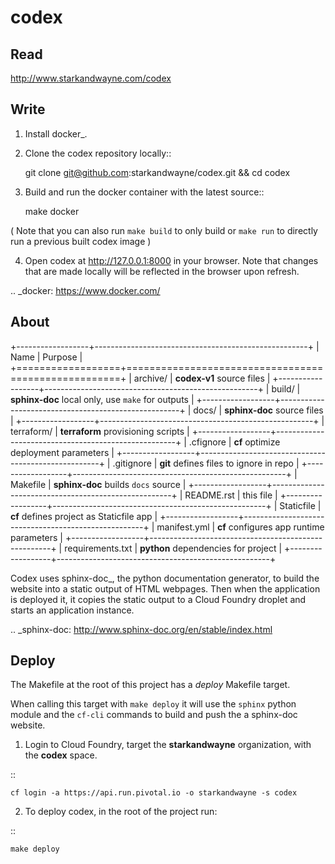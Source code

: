 codex
=====

Read
----

http://www.starkandwayne.com/codex

Write
-----

1. Install docker_.

2. Clone the codex repository locally::

	git clone git@github.com:starkandwayne/codex.git && cd codex

3. Build and run the docker container with the latest source::

	make docker

( Note that you can also run ``make build`` to only build or ``make run`` to directly run a previous built codex image )

4. Open codex at http://127.0.0.1:8000 in your browser. Note that changes that are made locally will be reflected in the browser upon refresh.

.. _docker: https://www.docker.com/

About
-----

+------------------+-----------------------------------------------------+
| Name             | Purpose                                             |
+==================+=====================================================+
| archive/         | **codex-v1** source files                           |
+------------------+-----------------------------------------------------+
| build/           | **sphinx-doc** local only, use ``make`` for outputs |
+------------------+-----------------------------------------------------+
| docs/            | **sphinx-doc** source files                         |
+------------------+-----------------------------------------------------+
| terraform/       | **terraform** provisioning scripts                  |
+------------------+-----------------------------------------------------+
| .cfignore        | **cf** optimize deployment parameters               |
+------------------+-----------------------------------------------------+
| .gitignore       | **git** defines files to ignore in repo             |
+------------------+-----------------------------------------------------+
| Makefile         | **sphinx-doc** builds ``docs`` source               |
+------------------+-----------------------------------------------------+
| README.rst       | this file                                           |
+------------------+-----------------------------------------------------+
| Staticfile       | **cf** defines project as Staticfile app            |
+------------------+-----------------------------------------------------+
| manifest.yml     | **cf** configures app runtime parameters            |
+------------------+-----------------------------------------------------+
| requirements.txt | **python** dependencies for project                 |
+------------------+-----------------------------------------------------+

Codex uses sphinx-doc_, the python documentation generator, to build the
website into a static output of HTML webpages.  Then when the application is
deployed it, it copies the static output to a Cloud Foundry droplet and starts
an application instance.

.. _sphinx-doc: http://www.sphinx-doc.org/en/stable/index.html

Deploy
------

The Makefile at the root of this project has a *deploy* Makefile target.

When calling this target with ``make deploy`` it will use the ``sphinx`` python
module and the ``cf-cli`` commands to build and push the a sphinx-doc website.

1. Login to Cloud Foundry, target the **starkandwayne** organization, with
the **codex** space.

::

	cf login -a https://api.run.pivotal.io -o starkandwayne -s codex

2. To deploy codex, in the root of the project run:

::

	make deploy
